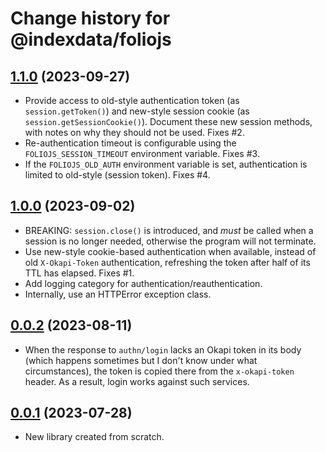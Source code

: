 # Change history for @indexdata/foliojs

## [1.1.0](https://github.com/MikeTaylor/foliojs/tree/v1.1.0) (2023-09-27)

* Provide access to old-style authentication token (as `session.getToken()`) and new-style session cookie (as `session.getSessionCookie()`). Document these new session methods, with notes on why they should not be used. Fixes #2.
* Re-authentication timeout is configurable using the `FOLIOJS_SESSION_TIMEOUT` environment variable. Fixes #3.
* If the `FOLIOJS_OLD_AUTH` environment variable is set, authentication is limited to old-style (session token). Fixes #4.

## [1.0.0](https://github.com/MikeTaylor/foliojs/tree/v1.0.0) (2023-09-02)

* BREAKING: `session.close()` is introduced, and _must_ be called when a session is no longer needed, otherwise the program will not terminate.
* Use new-style cookie-based authentication when available, instead of old `X-Okapi-Token` authentication, refreshing the token after half of its TTL has elapsed. Fixes #1.
* Add logging category for authentication/reauthentication.
* Internally, use an HTTPError exception class.

## [0.0.2](https://github.com/MikeTaylor/foliojs/tree/v0.0.2) (2023-08-11)

* When the response to `authn/login` lacks an Okapi token in its body (which happens sometimes but I don't know under what circumstances), the token is copied there from the `x-okapi-token` header. As a result, login works against such services.

## [0.0.1](https://github.com/MikeTaylor/foliojs/tree/v0.0.1) (2023-07-28)

* New library created from scratch.


